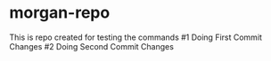 # morgan-repo
This is repo created for testing the commands
#1 Doing First Commit Changes 
#2 Doing Second Commit Changes 

